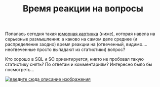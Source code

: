 ﻿---
title: "Время реакции на вопросы"
se.owner.user_id: 195342
se.owner.display_name: "Harry"
se.owner.link: "https://ru.meta.stackoverflow.com/users/195342/harry"
se.link: "https://ru.meta.stackoverflow.com/questions/12129/%d0%92%d1%80%d0%b5%d0%bc%d1%8f-%d1%80%d0%b5%d0%b0%d0%ba%d1%86%d0%b8%d0%b8-%d0%bd%d0%b0-%d0%b2%d0%be%d0%bf%d1%80%d0%be%d1%81%d1%8b"
se.question_id: 12129
se.post_type: question
---
<p>Попалась сегодня такая <a href="https://t.me/math_and_physics2013/3511" rel="nofollow noreferrer">юморная картинка</a> (ниже), которая навела на серьезные размышления: а каково на самом деле среднее (и распределение заодно) время реакции на (отвеченный, видимо.... неотвеченные просто выпадают из статистики) вопрос?</p>
<p>Кто хорошо в SQL и SO ориентируется, никто не пробовал такую статистику снять? По ответам и комментариям? Интересно было бы посмотреть...</p>
<p><a href="https://i.stack.imgur.com/33rPz.jpg" rel="nofollow noreferrer"><img src="https://i.stack.imgur.com/33rPz.jpg" alt="введите сюда описание изображения" /></a></p>
